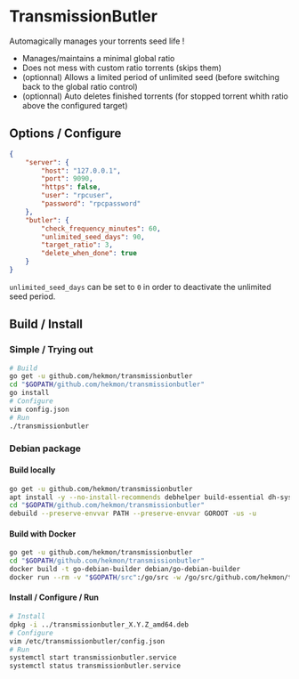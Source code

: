 # TransmissionButler

Automagically manages your torrents seed life !

* Manages/maintains a minimal global ratio
* Does not mess with custom ratio torrents (skips them)
* (optionnal) Allows a limited period of unlimited seed (before switching back to the global ratio control)
* (optionnal) Auto deletes finished torrents (for stopped torrent whith ratio above the configured target)

## Options / Configure

```json
{
    "server": {
        "host": "127.0.0.1",
        "port": 9090,
        "https": false,
        "user": "rpcuser",
        "password": "rpcpassword"
    },
    "butler": {
        "check_frequency_minutes": 60,
        "unlimited_seed_days": 90,
        "target_ratio": 3,
        "delete_when_done": true
    }
}
```

`unlimited_seed_days` can be set to `0` in order to deactivate the unlimited seed period.

## Build / Install

### Simple / Trying out

```bash
# Build
go get -u github.com/hekmon/transmissionbutler
cd "$GOPATH/github.com/hekmon/transmissionbutler"
go install
# Configure
vim config.json
# Run
./transmissionbutler
```

### Debian package


#### Build locally

```bash
go get -u github.com/hekmon/transmissionbutler
apt install -y --no-install-recommends debhelper build-essential dh-systemd
cd "$GOPATH/github.com/hekmon/transmissionbutler"
debuild --preserve-envvar PATH --preserve-envvar GOROOT -us -u
```

#### Build with Docker

```bash
go get -u github.com/hekmon/transmissionbutler
cd "$GOPATH/github.com/hekmon/transmissionbutler"
docker build -t go-debian-builder debian/go-debian-builder
docker run --rm -v "$GOPATH/src":/go/src -w /go/src/github.com/hekmon/transmissionbutler go-debian-builder dpkg-buildpackage -us -uc -b
```

#### Install / Configure / Run

```bash
# Install
dpkg -i ../transmissionbutler_X.Y.Z_amd64.deb
# Configure
vim /etc/transmissionbutler/config.json
# Run
systemctl start transmissionbutler.service
systemctl status transmissionbutler.service
```
